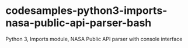 # codesamples-python3-imports-nasa-public-api-parser-bash
Python 3, Imports module, NASA Public API parser with console interface
